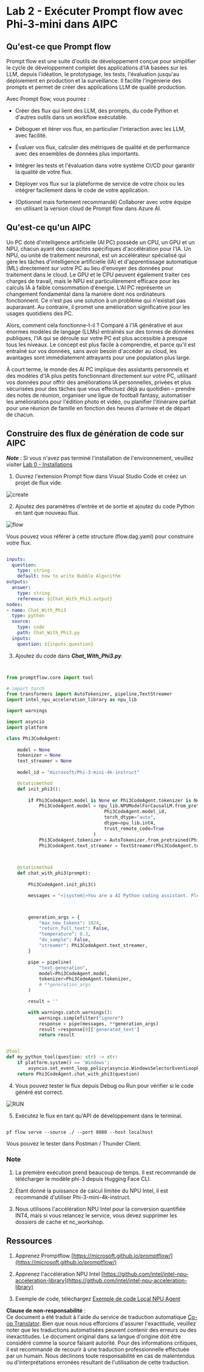 <!--
CO_OP_TRANSLATOR_METADATA:
{
  "original_hash": "bc29f7fe7fc16bed6932733eac8c81b8",
  "translation_date": "2025-03-27T11:52:16+00:00",
  "source_file": "md\\02.Application\\02.Code\\Phi3\\VSCodeExt\\HOL\\AIPC\\02.PromptflowWithNPU.md",
  "language_code": "fr"
}
-->
# **Lab 2 - Exécuter Prompt flow avec Phi-3-mini dans AIPC**

## **Qu'est-ce que Prompt flow**

Prompt flow est une suite d'outils de développement conçue pour simplifier le cycle de développement complet des applications d'IA basées sur les LLM, depuis l'idéation, le prototypage, les tests, l'évaluation jusqu'au déploiement en production et la surveillance. Il facilite l'ingénierie des prompts et permet de créer des applications LLM de qualité production.

Avec Prompt flow, vous pourrez :

- Créer des flux qui lient des LLM, des prompts, du code Python et d'autres outils dans un workflow exécutable.

- Déboguer et itérer vos flux, en particulier l'interaction avec les LLM, avec facilité.

- Évaluer vos flux, calculer des métriques de qualité et de performance avec des ensembles de données plus importants.

- Intégrer les tests et l'évaluation dans votre système CI/CD pour garantir la qualité de votre flux.

- Déployer vos flux sur la plateforme de service de votre choix ou les intégrer facilement dans le code de votre application.

- (Optionnel mais fortement recommandé) Collaborer avec votre équipe en utilisant la version cloud de Prompt flow dans Azure AI.

## **Qu'est-ce qu'un AIPC**

Un PC doté d'intelligence artificielle (AI PC) possède un CPU, un GPU et un NPU, chacun ayant des capacités spécifiques d'accélération pour l'IA. Un NPU, ou unité de traitement neuronal, est un accélérateur spécialisé qui gère les tâches d'intelligence artificielle (IA) et d'apprentissage automatique (ML) directement sur votre PC au lieu d'envoyer des données pour traitement dans le cloud. Le GPU et le CPU peuvent également traiter ces charges de travail, mais le NPU est particulièrement efficace pour les calculs IA à faible consommation d'énergie. L'AI PC représente un changement fondamental dans la manière dont nos ordinateurs fonctionnent. Ce n'est pas une solution à un problème qui n'existait pas auparavant. Au contraire, il promet une amélioration significative pour les usages quotidiens des PC.

Alors, comment cela fonctionne-t-il ? Comparé à l'IA générative et aux énormes modèles de langage (LLMs) entraînés sur des tonnes de données publiques, l'IA qui se déroule sur votre PC est plus accessible à presque tous les niveaux. Le concept est plus facile à comprendre, et parce qu'il est entraîné sur vos données, sans avoir besoin d'accéder au cloud, les avantages sont immédiatement attrayants pour une population plus large.

À court terme, le monde des AI PC implique des assistants personnels et des modèles d'IA plus petits fonctionnant directement sur votre PC, utilisant vos données pour offrir des améliorations IA personnelles, privées et plus sécurisées pour des tâches que vous effectuez déjà au quotidien – prendre des notes de réunion, organiser une ligue de football fantasy, automatiser les améliorations pour l'édition photo et vidéo, ou planifier l'itinéraire parfait pour une réunion de famille en fonction des heures d'arrivée et de départ de chacun.

## **Construire des flux de génération de code sur AIPC**

***Note*** : Si vous n'avez pas terminé l'installation de l'environnement, veuillez visiter [Lab 0 - Installations](./01.Installations.md)

1. Ouvrez l'extension Prompt flow dans Visual Studio Code et créez un projet de flux vide.

![create](../../../../../../../../../translated_images/pf_create.d6172d8277a78a7fa82cd6ff727ed44e037fa78b662f1f62d5963f36d712d229.fr.png)

2. Ajoutez des paramètres d'entrée et de sortie et ajoutez du code Python en tant que nouveau flux.

![flow](../../../../../../../../../translated_images/pf_flow.d5646a323fb7f444c0b98b4521057a592325c583e7ba18bc31500bc0415e9ef3.fr.png)

Vous pouvez vous référer à cette structure (flow.dag.yaml) pour construire votre flux.

```yaml

inputs:
  question:
    type: string
    default: how to write Bubble Algorithm
outputs:
  answer:
    type: string
    reference: ${Chat_With_Phi3.output}
nodes:
- name: Chat_With_Phi3
  type: python
  source:
    type: code
    path: Chat_With_Phi3.py
  inputs:
    question: ${inputs.question}


```

3. Ajoutez du code dans ***Chat_With_Phi3.py***.

```python


from promptflow.core import tool

# import torch
from transformers import AutoTokenizer, pipeline,TextStreamer
import intel_npu_acceleration_library as npu_lib

import warnings

import asyncio
import platform

class Phi3CodeAgent:
    
    model = None
    tokenizer = None
    text_streamer = None
    
    model_id = "microsoft/Phi-3-mini-4k-instruct"

    @staticmethod
    def init_phi3():
        
        if Phi3CodeAgent.model is None or Phi3CodeAgent.tokenizer is None or Phi3CodeAgent.text_streamer is None:
            Phi3CodeAgent.model = npu_lib.NPUModelForCausalLM.from_pretrained(
                                    Phi3CodeAgent.model_id,
                                    torch_dtype="auto",
                                    dtype=npu_lib.int4,
                                    trust_remote_code=True
                                )
            Phi3CodeAgent.tokenizer = AutoTokenizer.from_pretrained(Phi3CodeAgent.model_id)
            Phi3CodeAgent.text_streamer = TextStreamer(Phi3CodeAgent.tokenizer, skip_prompt=True)

    

    @staticmethod
    def chat_with_phi3(prompt):
        
        Phi3CodeAgent.init_phi3()

        messages = "<|system|>You are a AI Python coding assistant. Please help me to generate code in Python.The answer only genertated Python code, but any comments and instructions do not need to be generated<|end|><|user|>" + prompt +"<|end|><|assistant|>"



        generation_args = {
            "max_new_tokens": 1024,
            "return_full_text": False,
            "temperature": 0.3,
            "do_sample": False,
            "streamer": Phi3CodeAgent.text_streamer,
        }

        pipe = pipeline(
            "text-generation",
            model=Phi3CodeAgent.model,
            tokenizer=Phi3CodeAgent.tokenizer,
            # **generation_args
        )

        result = ''

        with warnings.catch_warnings():
            warnings.simplefilter("ignore")
            response = pipe(messages, **generation_args)
            result =response[0]['generated_text']
            return result


@tool
def my_python_tool(question: str) -> str:
    if platform.system() == 'Windows':
        asyncio.set_event_loop_policy(asyncio.WindowsSelectorEventLoopPolicy())
    return Phi3CodeAgent.chat_with_phi3(question)


```

4. Vous pouvez tester le flux depuis Debug ou Run pour vérifier si le code généré est correct.

![RUN](../../../../../../../../../translated_images/pf_run.d918637dc00f61e9bdeec37d4cc9646f77d270ac9203bcce13569f3157202b6e.fr.png)

5. Exécutez le flux en tant qu'API de développement dans le terminal.

```

pf flow serve --source ./ --port 8080 --host localhost   

```

Vous pouvez le tester dans Postman / Thunder Client.

### **Note**

1. La première exécution prend beaucoup de temps. Il est recommandé de télécharger le modèle phi-3 depuis Hugging Face CLI.

2. Étant donné la puissance de calcul limitée du NPU Intel, il est recommandé d'utiliser Phi-3-mini-4k-instruct.

3. Nous utilisons l'accélération NPU Intel pour la conversion quantifiée INT4, mais si vous relancez le service, vous devez supprimer les dossiers de cache et nc_workshop.

## **Ressources**

1. Apprenez Promptflow [https://microsoft.github.io/promptflow/](https://microsoft.github.io/promptflow/)

2. Apprenez l'accélération NPU Intel [https://github.com/intel/intel-npu-acceleration-library](https://github.com/intel/intel-npu-acceleration-library)

3. Exemple de code, téléchargez [Exemple de code Local NPU Agent](../../../../../../../../../code/07.Lab/01/AIPC)

**Clause de non-responsabilité** :  
Ce document a été traduit à l'aide du service de traduction automatique [Co-op Translator](https://github.com/Azure/co-op-translator). Bien que nous nous efforcions d'assurer l'exactitude, veuillez noter que les traductions automatisées peuvent contenir des erreurs ou des inexactitudes. Le document original dans sa langue d'origine doit être considéré comme la source faisant autorité. Pour des informations critiques, il est recommandé de recourir à une traduction professionnelle effectuée par un humain. Nous déclinons toute responsabilité en cas de malentendus ou d'interprétations erronées résultant de l'utilisation de cette traduction.